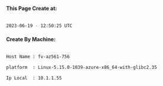 
   
#### This Page Create at:

```bash

2023-06-19 - 12:50:25 UTC

```

#### Create By Machine:

```bash

Host Name : fv-az561-756

platform  : Linux-5.15.0-1039-azure-x86_64-with-glibc2.35

Ip Local  : 10.1.1.55

```

